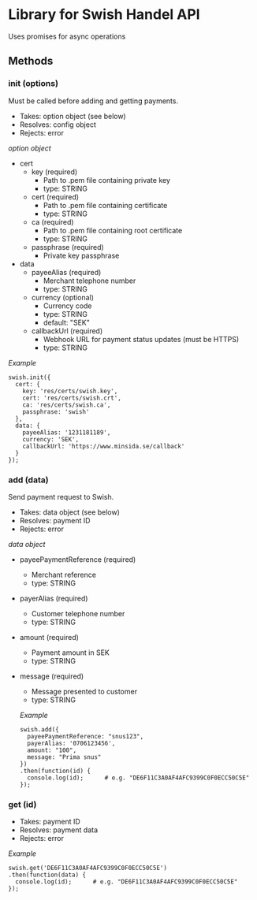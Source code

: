 # Library for Swish Handel API

Uses promises for async operations

## Methods

### init (options)
Must be called before adding and getting payments.

- Takes: option object (see below)
- Resolves: config object
- Rejects: error

_option object_
- cert
  - key (required)
    - Path to .pem file containing private key
    - type: STRING
  - cert (required)
    - Path to .pem file containing certificate
    - type: STRING
  - ca (required)
    - Path to .pem file containing root certificate
    - type: STRING
  - passphrase (required)
    - Private key passphrase
- data
  - payeeAlias (required)
      - Merchant telephone number
      - type: STRING
  - currency (optional)
    - Currency code
    - type: STRING
    - default: "SEK"
  - callbackUrl (required)
    - Webhook URL for payment status updates (must be HTTPS)
    - type: STRING

_Example_
```
swish.init({
  cert: {
    key: 'res/certs/swish.key',
    cert: 'res/certs/swish.crt',
    ca: 'res/certs/swish.ca',
    passphrase: 'swish'
  },
  data: {
    payeeAlias: '1231181189',
    currency: 'SEK',
    callbackUrl: 'https://www.minsida.se/callback'
  }
});
```

### add (data)
Send payment request to Swish.

- Takes: data object (see below)
- Resolves: payment ID
- Rejects: error

_data object_

- payeePaymentReference (required)
  - Merchant reference
  - type: STRING
- payerAlias (required)
  - Customer telephone number
  - type: STRING
- amount (required)
  - Payment amount in SEK
  - type: STRING
- message (required)
  - Message presented to customer
  - type: STRING

  _Example_
  ```
  swish.add({
    payeePaymentReference: "snus123",
    payerAlias: '0706123456',
    amount: "100",
    message: "Prima snus"
  })
  .then(function(id) {
    console.log(id);      # e.g. "DE6F11C3A0AF4AFC9399C0F0ECC50C5E"
  });
  ```

### get (id)

- Takes: payment ID
- Resolves: payment data
- Rejects: error

_Example_
```
swish.get('DE6F11C3A0AF4AFC9399C0F0ECC50C5E')
.then(function(data) {
  console.log(id);      # e.g. "DE6F11C3A0AF4AFC9399C0F0ECC50C5E"
});
```
